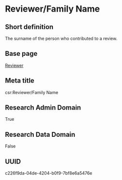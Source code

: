 # Reviewer/Family Name
## Short definition
The surname of the person who contributed to a review.
## Base page
[Reviewer](../Objects/Reviewer.md)
## Meta title
csr:Reviewer/Family Name
## Research Admin Domain
True
## Research Data Domain
False
## UUID
c226f9da-04de-4204-b0f9-7bf8e6a5476e
